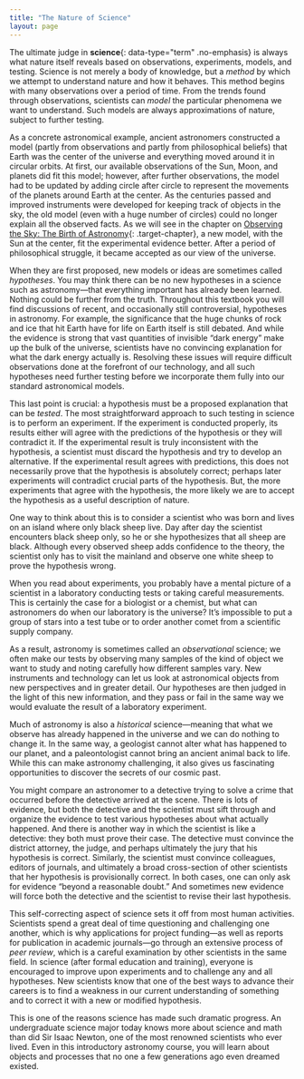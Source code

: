 ```yaml
---
title: "The Nature of Science"
layout: page
---
```



The ultimate judge in **science**{: data-type="term" .no-emphasis} is always what nature itself reveals based on observations, experiments, models, and testing. Science is not merely a body of knowledge, but a *method* by which we attempt to understand nature and how it behaves. This method begins with many observations over a period of time. From the trends found through observations, scientists can *model* the particular phenomena we want to understand. Such models are always approximations of nature, subject to further testing.

As a concrete astronomical example, ancient astronomers constructed a model (partly from observations and partly from philosophical beliefs) that Earth was the center of the universe and everything moved around it in circular orbits. At first, our available observations of the Sun, Moon, and planets did fit this model; however, after further observations, the model had to be updated by adding circle after circle to represent the movements of the planets around Earth at the center. As the centuries passed and improved instruments were developed for keeping track of objects in the sky, the old model (even with a huge number of circles) could no longer explain all the observed facts. As we will see in the chapter on [Observing the Sky: The Birth of Astronomy](/m59769){: .target-chapter}, a new model, with the Sun at the center, fit the experimental evidence better. After a period of philosophical struggle, it became accepted as our view of the universe.

When they are first proposed, new models or ideas are sometimes called *hypotheses*. You may think there can be no new hypotheses in a science such as astronomy—that everything important has already been learned. Nothing could be further from the truth. Throughout this textbook you will find discussions of recent, and occasionally still controversial, hypotheses in astronomy. For example, the significance that the huge chunks of rock and ice that hit Earth have for life on Earth itself is still debated. And while the evidence is strong that vast quantities of invisible “dark energy” make up the bulk of the universe, scientists have no convincing explanation for what the dark energy actually is. Resolving these issues will require difficult observations done at the forefront of our technology, and all such hypotheses need further testing before we incorporate them fully into our standard astronomical models.

This last point is crucial: a hypothesis must be a proposed explanation that can be *tested*. The most straightforward approach to such testing in science is to perform an experiment. If the experiment is conducted properly, its results either will agree with the predictions of the hypothesis or they will contradict it. If the experimental result is truly inconsistent with the hypothesis, a scientist must discard the hypothesis and try to develop an alternative. If the experimental result agrees with predictions, this does not necessarily prove that the hypothesis is absolutely correct; perhaps later experiments will contradict crucial parts of the hypothesis. But, the more experiments that agree with the hypothesis, the more likely we are to accept the hypothesis as a useful description of nature.

One way to think about this is to consider a scientist who was born and lives on an island where only black sheep live. Day after day the scientist encounters black sheep only, so he or she hypothesizes that all sheep are black. Although every observed sheep adds confidence to the theory, the scientist only has to visit the mainland and observe one white sheep to prove the hypothesis wrong.

When you read about experiments, you probably have a mental picture of a scientist in a laboratory conducting tests or taking careful measurements. This is certainly the case for a biologist or a chemist, but what can astronomers do when our laboratory is the universe? It’s impossible to put a group of stars into a test tube or to order another comet from a scientific supply company.

As a result, astronomy is sometimes called an *observational* science; we often make our tests by observing many samples of the kind of object we want to study and noting carefully how different samples vary. New instruments and technology can let us look at astronomical objects from new perspectives and in greater detail. Our hypotheses are then judged in the light of this new information, and they pass or fail in the same way we would evaluate the result of a laboratory experiment.

Much of astronomy is also a *historical* science—meaning that what we observe has already happened in the universe and we can do nothing to change it. In the same way, a geologist cannot alter what has happened to our planet, and a paleontologist cannot bring an ancient animal back to life. While this can make astronomy challenging, it also gives us fascinating opportunities to discover the secrets of our cosmic past.

You might compare an astronomer to a detective trying to solve a crime that occurred before the detective arrived at the scene. There is lots of evidence, but both the detective and the scientist must sift through and organize the evidence to test various hypotheses about what actually happened. And there is another way in which the scientist is like a detective: they both must prove their case. The detective must convince the district attorney, the judge, and perhaps ultimately the jury that his hypothesis is correct. Similarly, the scientist must convince colleagues, editors of journals, and ultimately a broad cross-section of other scientists that her hypothesis is provisionally correct. In both cases, one can only ask for evidence “beyond a reasonable doubt.” And sometimes new evidence will force both the detective and the scientist to revise their last hypothesis.

This self-correcting aspect of science sets it off from most human activities. Scientists spend a great deal of time questioning and challenging one another, which is why applications for project funding—as well as reports for publication in academic journals—go through an extensive process of *peer review*, which is a careful examination by other scientists in the same field. In science (after formal education and training), everyone is encouraged to improve upon experiments and to challenge any and all hypotheses. New scientists know that one of the best ways to advance their careers is to find a weakness in our current understanding of something and to correct it with a new or modified hypothesis.

This is one of the reasons science has made such dramatic progress. An undergraduate science major today knows more about science and math than did Sir Isaac Newton, one of the most renowned scientists who ever lived. Even in this introductory astronomy course, you will learn about objects and processes that no one a few generations ago even dreamed existed.

